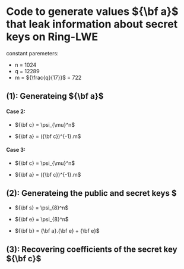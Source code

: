 
# Code to generate values ${\bf a}$ that leak information about secret keys on Ring-LWE
constant paremeters: 
- n = 1024
- q = 12289 
- m = ${\frac{q}{17}}$ = 722

## (1): Generateing ${\bf a}$

#### Case 2:   

- ${\bf c} = \psi_{\mu}^n$ 

- ${\bf a} = ({\bf c})^{-1}.m$ 

#### Case 3:  

 - ${\bf c} = \psi_{\mu}^n$ 

 - ${\bf a} = ({\bf c})^{-1}.m$ 

## (2): Generateing the public and secret keys $

 - ${\bf s} = \psi_{8}^n$ 

 - ${\bf e} = \psi_{8}^n$

 - ${\bf b} = {\bf a}.{\bf e} + {\bf e}$

## (3): Recovering coefficients of the secret key ${\bf c}$

       

